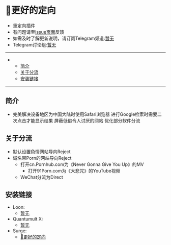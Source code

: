 # 🎾更好的定向
  * 重定向插件
  * 有问题请至[Issue页面](https://github.com/dhawudh/Beta-Google/issues)反馈
  * 如需及时了解更新说明，请订阅Telegram频道:[暂无](https://t.me/)
  * Telegram讨论组:[暂无](https://t.me/)

---

-
  - [简介](#简介)
  - [关于分流](#关于分流)
  - [安装链接](#安装链接)

---
## 简介
  * 完美解决设备地区为中国大陆时使用Safari浏览器
    进行Google检索时需要二次点击才能显示结果
  屏蔽低俗令人讨厌的网站
  优化部分软件分流

## 关于分流
  * 默认设置色情网站导向Reject
  * 域名带Porn的网站导向Reject
    * 打开cn.Pornhub.com为《Never Gonna Give You Up》的MV
      * 打开91Porn.com为《大悲咒》的YouTube视频
    * WeChat分流为Direct


## 安装链接
  * Loon:
    * [暂无]()
  * Quantumult X:
    * [暂无]()
  * Surge:
    * [🎾更好的定向](./Beta?raw=true "")
